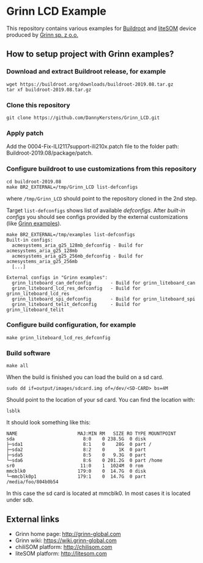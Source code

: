 # Grinn LCD Example

This repository contains various examples for [Buildroot][Buildroot] and [liteSOM][liteSOM]
device produced by [Grinn sp. z o.o.][Grinn]

## How to setup project with Grinn examples?

### Download and extract Buildroot release, for example

    wget https://buildroot.org/downloads/buildroot-2019.08.tar.gz
    tar xf buildroot-2019.08.tar.gz

### Clone this repository

    git clone https://github.com/DannyKerstens/Grinn_LCD.git
### Apply patch
Add the 0004-Fix-ILI2117support-ili210x.patch file to the folder path: Buildroot-2019.08/package/patch.
### Configure buildroot to use customizations from this repository

    cd buildroot-2019.08
    make BR2_EXTERNAL=/tmp/Grinn_LCD list-defconfigs

where `/tmp/Grinn_LCD` should point to the repository cloned in the 2nd step.

Target `list-defconfigs` shows list of available _defconfigs_. After _built-in configs_ you 
should see configs provided by the external customizations (like [Grinn examples][Grinn examples]).


    make BR2_EXTERNAL=/tmp/examples list-defconfigs
    Built-in configs:
      acmesystems_aria_g25_128mb_defconfig - Build for acmesystems_aria_g25_128mb
      acmesystems_aria_g25_256mb_defconfig - Build for acmesystems_aria_g25_256mb
      [...]
      
    External configs in "Grinn examples":
      grinn_liteboard_can_defconfig       - Build for grinn_liteboard_can
      grinn_liteboard_lcd_res_defconfig   - Build for grinn_liteboard_lcd_res
      grinn_liteboard_spi_defconfig       - Build for grinn_liteboard_spi
      grinn_liteboard_telit_defconfig     - Build for grinn_liteboard_telit


### Configure build configuration, for example

    make grinn_liteboard_lcd_res_defconfig
    
### Build software

    make all

When the build is finished you can load the build on a sd card.

	sudo dd if=output/images/sdcard.img of=/dev/<SD-CARD> bs=4M
	
<SD-CARD> Should point to the location of your sd card. You can find the location with:

	lsblk

It should look something like this:

	NAME                      MAJ:MIN RM   SIZE RO TYPE MOUNTPOINT
	sda                         8:0    0 238.5G  0 disk 
	├─sda1                      8:1    0    28G  0 part /
	├─sda2                      8:2    0     1K  0 part 
	├─sda5                      8:5    0   9.3G  0 part 
	└─sda6                      8:6    0 201.2G  0 part /home
	sr0                        11:0    1  1024M  0 rom  
	mmcblk0                   179:0    0  14.7G  0 disk 
	└─mmcblk0p1               179:1    0  14.7G  0 part /media/foo/804b0b54

In this case the sd card is located at mmcblk0. In most cases it is located under sdb.

## External links

* Grinn home page: http://grinn-global.com
* Grinn wiki: https://wiki.grinn-global.com
* chiliSOM platform: http://chilisom.com
* liteSOM platform: http://litesom.com

[Grinn examples]: https://github.com/grinn-pub/examples.git
[liteSOM]: http://litesom.com/
[Buildroot]: https://buildroot.org/
[Grinn]: http://grinn-global.com/
